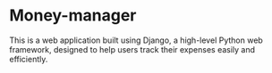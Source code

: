 # Money-manager
This is a web application built using Django, a high-level Python web framework, designed to help users track their expenses easily and efficiently.
